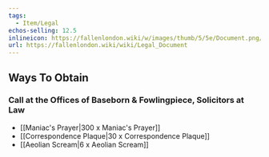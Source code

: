 ```yaml
---
tags:
  - Item/Legal
echos-selling: 12.5
inlineicon: https://fallenlondon.wiki/w/images/thumb/5/5e/Document.png/40px-Document.png
url: https://fallenlondon.wiki/wiki/Legal_Document
---
```


## Ways To Obtain 
### Call at the Offices of Baseborn & Fowlingpiece, Solicitors at Law
- [[Maniac's Prayer|300 x Maniac's Prayer]]
- [[Correspondence Plaque|30 x Correspondence Plaque]]
- [[Aeolian Scream|6 x Aeolian Scream]]

